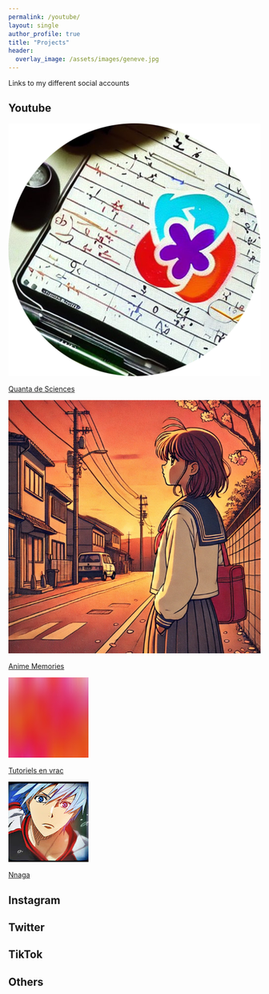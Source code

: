 ```yaml
---
permalink: /youtube/
layout: single
author_profile: true
title: "Projects"
header:
  overlay_image: /assets/images/geneve.jpg
---
```


Links to my different social accounts

## Youtube

<div class="icon-grid">
  <a href="https://www.youtube.com/@sciences.quanta"">
    <img src="/assets/icons/quanta.png" alt="Quanta de Sciences">
    <p>Quanta de Sciences</p>
  </a>
  <a href="https://www.youtube.com/@animemememories">
    <img src="/assets/icons/anime.png" alt="Anime Memories">
    <p>Anime Memories</p>
  </a>
  <a href="https://www.youtube.com/channel/UCo-qkV187HhALYFvtq8fYxA">
    <img src="/assets/icons/tutorial.png" alt="Tutoriels en vrac">
    <p>Tutoriels en vrac</p>
  </a>
  <a href="https://www.youtube.com/@Gaspa93100">
    <img src="/assets/icons/nnaga.png" alt="Nnaga">
    <p>Nnaga</p>
  </a>
</div>

## Instagram

## Twitter

## TikTok

## Others

